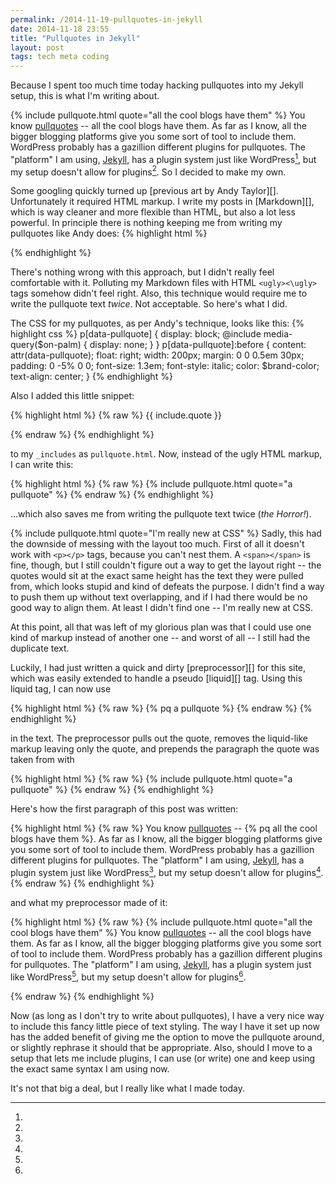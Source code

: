 ```yaml
---
permalink: /2014-11-19-pullquotes-in-jekyll
date: 2014-11-18 23:55
title: "Pullquotes in Jekyll"
layout: post
tags: tech meta coding
---
```


Because I spent too much time today hacking pullquotes into my Jekyll setup, this is what I'm writing about.

{% include pullquote.html quote="all the cool blogs have them" %}
You know [pullquotes][] -- all the cool blogs have them. As far as I know, all the bigger blogging platforms give you some sort of tool to include them. WordPress probably has a gazillion different plugins for pullquotes. The "platform" I am using, [Jekyll][], has a plugin system just like WordPress[^1], but my setup doesn't allow for plugins[^ghp]. So I decided to make my own.

Some googling quickly turned up [previous art by Andy Taylor][]. Unfortunately it required HTML markup. I write my posts in [Markdown][], which is way cleaner and more flexible than HTML, but also a lot less powerful. In principle there is nothing keeping me from writing my pullquotes like Andy does:
{% highlight html %}
<p data-pullquote="a pullquote"></p>
{% endhighlight %}

There's nothing wrong with this approach, but I didn't really feel comfortable with it. Polluting my Markdown files with HTML ```<ugly><\ugly>``` tags somehow didn't feel right. Also, this technique would require me to write the pullquote text *twice*. Not acceptable. So here's what I did.

The CSS for my pullquotes, as per Andy's technique, looks like this:
{% highlight css %}
p[data-pullquote] {
  display: block;
  @include media-query($on-palm) {
    display: none;
  }
}
p[data-pullquote]:before {
  content: attr(data-pullquote);
  float: right;
  width: 200px;
  margin: 0 0 0.5em 30px;
  padding: 0 -5% 0 0;
  font-size: 1.3em;
  font-style: italic;
  color: $brand-color;
  text-align: center;
}
{% endhighlight %}

Also I added this little snippet:

{% highlight html %}
{% raw %}
{{ include.quote }}<p data-pullquote="{{ include.quote }}"></p>
{% endraw %}
{% endhighlight %}

to my ```_includes``` as ```pullquote.html```. Now, instead of the ugly HTML markup, I can write this:

{% highlight html %}
{% raw %}
{% include pullquote.html quote="a pullquote" %}
{% endraw %}
{% endhighlight %}

…which also saves me from writing the pullquote text twice (*the Horror!*).

{% include pullquote.html quote="I'm really new at CSS" %}
Sadly, this had the downside of messing with the layout too much. First of all it doesn't work with ```<p></p>``` tags, because you can't nest them. A ```<span></span>``` is fine, though, but I still couldn't figure out a way to get the layout right -- the quotes would sit at the exact same height has the text they were pulled from, which looks stupid and kind of defeats the purpose. I didn't find a way to push them up without text overlapping, and if I had there would be no good way to align them. At least I didn't find one -- I'm really new at CSS.

At this point, all that was left of my glorious plan was that I could use one kind of markup instead of another one -- and worst of all -- I still had the duplicate text.

Luckily, I had just written a quick and dirty [preprocessor][] for this site, which was easily extended to handle a pseudo [liquid][] tag. Using this liquid tag, I can now use

{% highlight html %}
{% raw %}
{% pq a pullquote %}
{% endraw %}
{% endhighlight %}

in the text. The preprocessor pulls out the quote, removes the liquid-like markup leaving only the quote, and prepends the paragraph the quote was taken from with

{% highlight html %}
{% raw %}
{% include pullquote.html quote="a pullquote" %}
{% endraw %}
{% endhighlight %}

Here's how the first paragraph of this post was written:

{% highlight html %}
{% raw %}
You know [pullquotes](http://en.wikipedia.org/wiki/Pull_quote) -- {% pq all
the cool blogs have them %}. As far as I know, all the bigger blogging 
platforms give you some sort of tool to include them. WordPress probably has 
a gazillion different plugins for pullquotes. The "platform" I am using,
[Jekyll](http://jekyllrb.com/), has a plugin system just like WordPress[^1], 
but my setup doesn't allow for plugins[^ghp].
{% endraw %}
{% endhighlight %}

and what my preprocessor made of it:

{% highlight html %}
{% raw %}
{% include pullquote.html quote="all the cool blogs have them" %}
You know [pullquotes][] -- all the cool blogs have them. As far as I know, all the bigger blogging platforms give you some sort of tool to include
them. WordPress probably has a gazillion different plugins for pullquotes. The
"platform" I am using, [Jekyll][], has a plugin system just like
WordPress[^1], but my setup doesn't allow for plugins[^ghp].

[^1]:
[^ghp]:
[pullquotes]: http://en.wikipedia.org/wiki/Pull_quote
[Jekyll]: http://jekyllrb.com/
{% endraw %}
{% endhighlight %}

Now (as long as I don't try to write about pullquotes), I have a very nice way to include this fancy little piece of text styling. The way I have it set up now has the added benefit of giving me the option to move the pullquote around, or slightly rephrase it should that be appropriate. Also, should I move to a setup that lets me include plugins, I can use (or write) one and keep using the exact same syntax I am using now.

It's not that big a deal, but I really like what I made today.

[^1]: not at all like WordPress, but with the same intent.
[^ghp]: This site is hosted on [GitHub Pages](https://pages.github.com/)
[pullquotes]: http://en.wikipedia.org/wiki/Pull_quote
[Jekyll]: http://jekyllrb.com/
[previous art by Andy Taylor]: https://andytaylor.me/2012/12/02/pull-quotes/
[Markdown]: http://daringfireball.net/projects/markdown/
[preprocessor]: https://gist.github.com/8a5a54c0518478cfc541
[liquid]: http://liquidmarkup.org/

